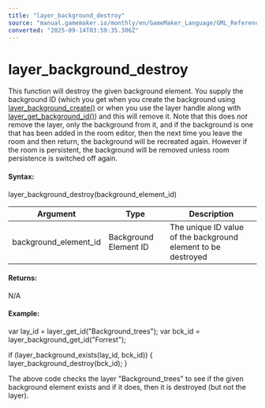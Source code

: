 ```yaml
---
title: "layer_background_destroy"
source: "manual.gamemaker.io/monthly/en/GameMaker_Language/GML_Reference/Asset_Management/Rooms/Background_Layers/layer_background_destroy.htm"
converted: "2025-09-14T03:59:35.306Z"
---
```


# layer\_background\_destroy

This function will destroy the given background element. You supply the background ID (which you get when you create the background using [layer\_background\_create()](layer_background_create.md) or when you use the layer handle along with [layer\_get\_background\_id()](layer_background_get_id.md)) and this will remove it. Note that this does _not_ remove the layer, only the background from it, and if the background is one that has been added in the room editor, then the next time you leave the room and then return, the background will be recreated again. However if the room is persistent, the background will be removed unless room persistence is switched off again.

#### Syntax:

layer\_background\_destroy(background\_element\_id)

| Argument | Type | Description |
| --- | --- | --- |
| background_element_id | Background Element ID | The unique ID value of the background element to be destroyed |

#### Returns:

N/A

#### Example:

var lay\_id = layer\_get\_id("Background\_trees");
var bck\_id = layer\_background\_get\_id("Forrest");

if (layer\_background\_exists(lay\_id, bck\_id))
{
    layer\_background\_destroy(bck\_id);
}

The above code checks the layer "Background\_trees" to see if the given background element exists and if it does, then it is destroyed (but not the layer).